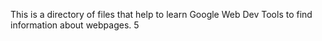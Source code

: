 This is a directory of files that help to learn Google Web Dev Tools to find information about webpages.  5